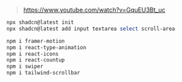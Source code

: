 > https://www.youtube.com/watch?v=GquEU3Bt_uc

```powershell
npx shadcn@latest init
npx shadcn@latest add input textarea select scroll-area

npm i framer-motion
npm i react-type-animation
npm i react-icons
npm i react-countup
npm i swiper
npm i tailwind-scrollbar
```